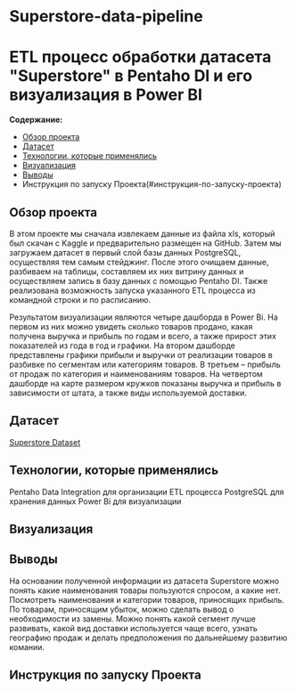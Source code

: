 # Superstore-data-pipeline
# ETL процесс обработки датасета "Superstore" в Pentaho DI и его визуализация в Power BI

**Содержание:**

* [Обзор проекта](#Обзор-проекта)
* [Датасет](#Датасет)
* [Технологии, которые применялись](#Технологии-которые-применялись)
* [Визуализация](#Визуализация)
* [Выводы](#Выводы)
* Инструкция по запуску Проекта(#инструкция-по-запуску-проекта)

## Обзор проекта
В этом проекте мы сначала извлекаем данные из файла xls, который был скачан с Kaggle и предварительно размещен на GitHub. Затем мы  загружаем датасет в первый слой базы данных PostgreSQL, осуществляя тем самым стейджинг. После этого очищаем данные, разбиваем на таблицы, составляем их них витрину данных и осуществляем запись в базу данных с помощью Pentaho DI. Также реализована возможность запуска указанного ETL процесса из командной строки и по расписанию. 

Результатом визуализации являются четыре дашборда в Power Bi. На первом из них можно увидеть сколько товаров продано, какая получена выручка и прибыль по годам и всего,  а также прирост этих показателей из года в год и графики. На втором дашборде представлены графики прибыли и выручки от реализации товаров в разбивке по сегментам или категориям товаров. В третьем – прибыль от продаж по категория и наименованиям товаров. На четвертом дашборде на карте размером кружков показаны выручка и прибыль в зависимости от штата, а также  виды используемой доставки. 

## Датасет

[Superstore Dataset](https://www.kaggle.com/datasets/vivek468/superstore-dataset-final)

## Технологии, которые применялись

Pentaho Data Integration для организации ETL процесса 
PostgreSQL для хранения данных
Power Bi для визуализации

## Визуализация

## Выводы

На основании полученной информации из датасета Superstore можно понять какие наименования  товары пользуются спросом, а какие нет. Посмотреть наименования и категории товаров, приносящих прибыль. По товарам, приносящим убыток, можно сделать вывод о необходимости из замены. Можно понять какой сегмент лучше развивать, какой вид доставки используется чаще всего, узнать географию продаж и делать предположения по дальнейшему развитию комании.

## Инструкция по запуску Проекта


